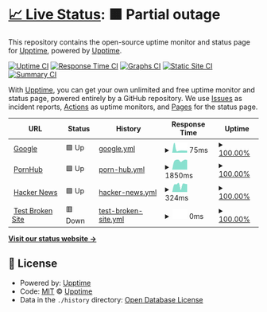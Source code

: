 # [📈 Live Status](https://upptime.github.io/upptime): <!--live status--> **🟧 Partial outage**

This repository contains the open-source uptime monitor and status page for [Upptime](https://upptime.js.org), powered by [Upptime](https://github.com/upptime/upptime).

[![Uptime CI](https://github.com/budsy-io/budsy-status/workflows/Uptime%20CI/badge.svg)](https://github.com/budsy-io/budsy-status/actions?query=workflow%3A%22Uptime+CI%22)
[![Response Time CI](https://github.com/budsy-io/budsy-status/workflows/Response%20Time%20CI/badge.svg)](https://github.com/budsy-io/budsy-status/actions?query=workflow%3A%22Response+Time+CI%22)
[![Graphs CI](https://github.com/budsy-io/budsy-status/workflows/Graphs%20CI/badge.svg)](https://github.com/budsy-io/budsy-status/actions?query=workflow%3A%22Graphs+CI%22)
[![Static Site CI](https://github.com/budsy-io/budsy-status/workflows/Static%20Site%20CI/badge.svg)](https://github.com/budsy-io/budsy-status/actions?query=workflow%3A%22Static+Site+CI%22)
[![Summary CI](https://github.com/budsy-io/budsy-status/workflows/Summary%20CI/badge.svg)](https://github.com/budsy-io/budsy-status/actions?query=workflow%3A%22Summary+CI%22)

With [Upptime](https://upptime.js.org), you can get your own unlimited and free uptime monitor and status page, powered entirely by a GitHub repository. We use [Issues](https://github.com/upptime/upptime/issues) as incident reports, [Actions](https://github.com/budsy-io/budsy-status/actions) as uptime monitors, and [Pages](https://upptime.github.io/upptime) for the status page.

<!--start: status pages-->
<!-- This summary is generated by Upptime (https://github.com/upptime/upptime) -->
<!-- Do not edit this manually, your changes will be overwritten -->
<!-- prettier-ignore -->
| URL | Status | History | Response Time | Uptime |
| --- | ------ | ------- | ------------- | ------ |
| <img alt="" src="https://icons.duckduckgo.com/ip3/www.google.com.ico" height="13"> [Google](https://www.google.com) | 🟩 Up | [google.yml](https://github.com/budsy-io/budsy-status/commits/HEAD/history/google.yml) | <details><summary><img alt="Response time graph" src="./graphs/google/response-time-week.png" height="20"> 75ms</summary><br><a href="https://budsy-io.github.io/budsy-status/history/google"><img alt="Response time 105" src="https://img.shields.io/endpoint?url=https%3A%2F%2Fraw.githubusercontent.com%2Fbudsy-io%2Fbudsy-status%2FHEAD%2Fapi%2Fgoogle%2Fresponse-time.json"></a><br><a href="https://budsy-io.github.io/budsy-status/history/google"><img alt="24-hour response time 74" src="https://img.shields.io/endpoint?url=https%3A%2F%2Fraw.githubusercontent.com%2Fbudsy-io%2Fbudsy-status%2FHEAD%2Fapi%2Fgoogle%2Fresponse-time-day.json"></a><br><a href="https://budsy-io.github.io/budsy-status/history/google"><img alt="7-day response time 75" src="https://img.shields.io/endpoint?url=https%3A%2F%2Fraw.githubusercontent.com%2Fbudsy-io%2Fbudsy-status%2FHEAD%2Fapi%2Fgoogle%2Fresponse-time-week.json"></a><br><a href="https://budsy-io.github.io/budsy-status/history/google"><img alt="30-day response time 92" src="https://img.shields.io/endpoint?url=https%3A%2F%2Fraw.githubusercontent.com%2Fbudsy-io%2Fbudsy-status%2FHEAD%2Fapi%2Fgoogle%2Fresponse-time-month.json"></a><br><a href="https://budsy-io.github.io/budsy-status/history/google"><img alt="1-year response time 100" src="https://img.shields.io/endpoint?url=https%3A%2F%2Fraw.githubusercontent.com%2Fbudsy-io%2Fbudsy-status%2FHEAD%2Fapi%2Fgoogle%2Fresponse-time-year.json"></a></details> | <details><summary><a href="https://budsy-io.github.io/budsy-status/history/google">100.00%</a></summary><a href="https://budsy-io.github.io/budsy-status/history/google"><img alt="All-time uptime 100.00%" src="https://img.shields.io/endpoint?url=https%3A%2F%2Fraw.githubusercontent.com%2Fbudsy-io%2Fbudsy-status%2FHEAD%2Fapi%2Fgoogle%2Fuptime.json"></a><br><a href="https://budsy-io.github.io/budsy-status/history/google"><img alt="24-hour uptime 100.00%" src="https://img.shields.io/endpoint?url=https%3A%2F%2Fraw.githubusercontent.com%2Fbudsy-io%2Fbudsy-status%2FHEAD%2Fapi%2Fgoogle%2Fuptime-day.json"></a><br><a href="https://budsy-io.github.io/budsy-status/history/google"><img alt="7-day uptime 100.00%" src="https://img.shields.io/endpoint?url=https%3A%2F%2Fraw.githubusercontent.com%2Fbudsy-io%2Fbudsy-status%2FHEAD%2Fapi%2Fgoogle%2Fuptime-week.json"></a><br><a href="https://budsy-io.github.io/budsy-status/history/google"><img alt="30-day uptime 100.00%" src="https://img.shields.io/endpoint?url=https%3A%2F%2Fraw.githubusercontent.com%2Fbudsy-io%2Fbudsy-status%2FHEAD%2Fapi%2Fgoogle%2Fuptime-month.json"></a><br><a href="https://budsy-io.github.io/budsy-status/history/google"><img alt="1-year uptime 99.99%" src="https://img.shields.io/endpoint?url=https%3A%2F%2Fraw.githubusercontent.com%2Fbudsy-io%2Fbudsy-status%2FHEAD%2Fapi%2Fgoogle%2Fuptime-year.json"></a></details>
| <img alt="" src="https://icons.duckduckgo.com/ip3/www.pornhub.com.ico" height="13"> [PornHub](https://www.pornhub.com) | 🟩 Up | [porn-hub.yml](https://github.com/budsy-io/budsy-status/commits/HEAD/history/porn-hub.yml) | <details><summary><img alt="Response time graph" src="./graphs/porn-hub/response-time-week.png" height="20"> 1850ms</summary><br><a href="https://budsy-io.github.io/budsy-status/history/porn-hub"><img alt="Response time 2163" src="https://img.shields.io/endpoint?url=https%3A%2F%2Fraw.githubusercontent.com%2Fbudsy-io%2Fbudsy-status%2FHEAD%2Fapi%2Fporn-hub%2Fresponse-time.json"></a><br><a href="https://budsy-io.github.io/budsy-status/history/porn-hub"><img alt="24-hour response time 1822" src="https://img.shields.io/endpoint?url=https%3A%2F%2Fraw.githubusercontent.com%2Fbudsy-io%2Fbudsy-status%2FHEAD%2Fapi%2Fporn-hub%2Fresponse-time-day.json"></a><br><a href="https://budsy-io.github.io/budsy-status/history/porn-hub"><img alt="7-day response time 1850" src="https://img.shields.io/endpoint?url=https%3A%2F%2Fraw.githubusercontent.com%2Fbudsy-io%2Fbudsy-status%2FHEAD%2Fapi%2Fporn-hub%2Fresponse-time-week.json"></a><br><a href="https://budsy-io.github.io/budsy-status/history/porn-hub"><img alt="30-day response time 2837" src="https://img.shields.io/endpoint?url=https%3A%2F%2Fraw.githubusercontent.com%2Fbudsy-io%2Fbudsy-status%2FHEAD%2Fapi%2Fporn-hub%2Fresponse-time-month.json"></a><br><a href="https://budsy-io.github.io/budsy-status/history/porn-hub"><img alt="1-year response time 2155" src="https://img.shields.io/endpoint?url=https%3A%2F%2Fraw.githubusercontent.com%2Fbudsy-io%2Fbudsy-status%2FHEAD%2Fapi%2Fporn-hub%2Fresponse-time-year.json"></a></details> | <details><summary><a href="https://budsy-io.github.io/budsy-status/history/porn-hub">100.00%</a></summary><a href="https://budsy-io.github.io/budsy-status/history/porn-hub"><img alt="All-time uptime 99.95%" src="https://img.shields.io/endpoint?url=https%3A%2F%2Fraw.githubusercontent.com%2Fbudsy-io%2Fbudsy-status%2FHEAD%2Fapi%2Fporn-hub%2Fuptime.json"></a><br><a href="https://budsy-io.github.io/budsy-status/history/porn-hub"><img alt="24-hour uptime 100.00%" src="https://img.shields.io/endpoint?url=https%3A%2F%2Fraw.githubusercontent.com%2Fbudsy-io%2Fbudsy-status%2FHEAD%2Fapi%2Fporn-hub%2Fuptime-day.json"></a><br><a href="https://budsy-io.github.io/budsy-status/history/porn-hub"><img alt="7-day uptime 100.00%" src="https://img.shields.io/endpoint?url=https%3A%2F%2Fraw.githubusercontent.com%2Fbudsy-io%2Fbudsy-status%2FHEAD%2Fapi%2Fporn-hub%2Fuptime-week.json"></a><br><a href="https://budsy-io.github.io/budsy-status/history/porn-hub"><img alt="30-day uptime 99.74%" src="https://img.shields.io/endpoint?url=https%3A%2F%2Fraw.githubusercontent.com%2Fbudsy-io%2Fbudsy-status%2FHEAD%2Fapi%2Fporn-hub%2Fuptime-month.json"></a><br><a href="https://budsy-io.github.io/budsy-status/history/porn-hub"><img alt="1-year uptime 99.94%" src="https://img.shields.io/endpoint?url=https%3A%2F%2Fraw.githubusercontent.com%2Fbudsy-io%2Fbudsy-status%2FHEAD%2Fapi%2Fporn-hub%2Fuptime-year.json"></a></details>
| <img alt="" src="https://icons.duckduckgo.com/ip3/news.ycombinator.com.ico" height="13"> [Hacker News](https://news.ycombinator.com) | 🟩 Up | [hacker-news.yml](https://github.com/budsy-io/budsy-status/commits/HEAD/history/hacker-news.yml) | <details><summary><img alt="Response time graph" src="./graphs/hacker-news/response-time-week.png" height="20"> 324ms</summary><br><a href="https://budsy-io.github.io/budsy-status/history/hacker-news"><img alt="Response time 335" src="https://img.shields.io/endpoint?url=https%3A%2F%2Fraw.githubusercontent.com%2Fbudsy-io%2Fbudsy-status%2FHEAD%2Fapi%2Fhacker-news%2Fresponse-time.json"></a><br><a href="https://budsy-io.github.io/budsy-status/history/hacker-news"><img alt="24-hour response time 350" src="https://img.shields.io/endpoint?url=https%3A%2F%2Fraw.githubusercontent.com%2Fbudsy-io%2Fbudsy-status%2FHEAD%2Fapi%2Fhacker-news%2Fresponse-time-day.json"></a><br><a href="https://budsy-io.github.io/budsy-status/history/hacker-news"><img alt="7-day response time 324" src="https://img.shields.io/endpoint?url=https%3A%2F%2Fraw.githubusercontent.com%2Fbudsy-io%2Fbudsy-status%2FHEAD%2Fapi%2Fhacker-news%2Fresponse-time-week.json"></a><br><a href="https://budsy-io.github.io/budsy-status/history/hacker-news"><img alt="30-day response time 270" src="https://img.shields.io/endpoint?url=https%3A%2F%2Fraw.githubusercontent.com%2Fbudsy-io%2Fbudsy-status%2FHEAD%2Fapi%2Fhacker-news%2Fresponse-time-month.json"></a><br><a href="https://budsy-io.github.io/budsy-status/history/hacker-news"><img alt="1-year response time 353" src="https://img.shields.io/endpoint?url=https%3A%2F%2Fraw.githubusercontent.com%2Fbudsy-io%2Fbudsy-status%2FHEAD%2Fapi%2Fhacker-news%2Fresponse-time-year.json"></a></details> | <details><summary><a href="https://budsy-io.github.io/budsy-status/history/hacker-news">100.00%</a></summary><a href="https://budsy-io.github.io/budsy-status/history/hacker-news"><img alt="All-time uptime 99.94%" src="https://img.shields.io/endpoint?url=https%3A%2F%2Fraw.githubusercontent.com%2Fbudsy-io%2Fbudsy-status%2FHEAD%2Fapi%2Fhacker-news%2Fuptime.json"></a><br><a href="https://budsy-io.github.io/budsy-status/history/hacker-news"><img alt="24-hour uptime 100.00%" src="https://img.shields.io/endpoint?url=https%3A%2F%2Fraw.githubusercontent.com%2Fbudsy-io%2Fbudsy-status%2FHEAD%2Fapi%2Fhacker-news%2Fuptime-day.json"></a><br><a href="https://budsy-io.github.io/budsy-status/history/hacker-news"><img alt="7-day uptime 100.00%" src="https://img.shields.io/endpoint?url=https%3A%2F%2Fraw.githubusercontent.com%2Fbudsy-io%2Fbudsy-status%2FHEAD%2Fapi%2Fhacker-news%2Fuptime-week.json"></a><br><a href="https://budsy-io.github.io/budsy-status/history/hacker-news"><img alt="30-day uptime 100.00%" src="https://img.shields.io/endpoint?url=https%3A%2F%2Fraw.githubusercontent.com%2Fbudsy-io%2Fbudsy-status%2FHEAD%2Fapi%2Fhacker-news%2Fuptime-month.json"></a><br><a href="https://budsy-io.github.io/budsy-status/history/hacker-news"><img alt="1-year uptime 99.90%" src="https://img.shields.io/endpoint?url=https%3A%2F%2Fraw.githubusercontent.com%2Fbudsy-io%2Fbudsy-status%2FHEAD%2Fapi%2Fhacker-news%2Fuptime-year.json"></a></details>
| <img alt="" src="https://icons.duckduckgo.com/ip3/thissitedoesnotexist.koj.co.ico" height="13"> [Test Broken Site](https://thissitedoesnotexist.koj.co) | 🟥 Down | [test-broken-site.yml](https://github.com/budsy-io/budsy-status/commits/HEAD/history/test-broken-site.yml) | <details><summary><img alt="Response time graph" src="./graphs/test-broken-site/response-time-week.png" height="20"> 0ms</summary><br><a href="https://budsy-io.github.io/budsy-status/history/test-broken-site"><img alt="Response time 0" src="https://img.shields.io/endpoint?url=https%3A%2F%2Fraw.githubusercontent.com%2Fbudsy-io%2Fbudsy-status%2FHEAD%2Fapi%2Ftest-broken-site%2Fresponse-time.json"></a><br><a href="https://budsy-io.github.io/budsy-status/history/test-broken-site"><img alt="24-hour response time 0" src="https://img.shields.io/endpoint?url=https%3A%2F%2Fraw.githubusercontent.com%2Fbudsy-io%2Fbudsy-status%2FHEAD%2Fapi%2Ftest-broken-site%2Fresponse-time-day.json"></a><br><a href="https://budsy-io.github.io/budsy-status/history/test-broken-site"><img alt="7-day response time 0" src="https://img.shields.io/endpoint?url=https%3A%2F%2Fraw.githubusercontent.com%2Fbudsy-io%2Fbudsy-status%2FHEAD%2Fapi%2Ftest-broken-site%2Fresponse-time-week.json"></a><br><a href="https://budsy-io.github.io/budsy-status/history/test-broken-site"><img alt="30-day response time 0" src="https://img.shields.io/endpoint?url=https%3A%2F%2Fraw.githubusercontent.com%2Fbudsy-io%2Fbudsy-status%2FHEAD%2Fapi%2Ftest-broken-site%2Fresponse-time-month.json"></a><br><a href="https://budsy-io.github.io/budsy-status/history/test-broken-site"><img alt="1-year response time 0" src="https://img.shields.io/endpoint?url=https%3A%2F%2Fraw.githubusercontent.com%2Fbudsy-io%2Fbudsy-status%2FHEAD%2Fapi%2Ftest-broken-site%2Fresponse-time-year.json"></a></details> | <details><summary><a href="https://budsy-io.github.io/budsy-status/history/test-broken-site">100.00%</a></summary><a href="https://budsy-io.github.io/budsy-status/history/test-broken-site"><img alt="All-time uptime 100.00%" src="https://img.shields.io/endpoint?url=https%3A%2F%2Fraw.githubusercontent.com%2Fbudsy-io%2Fbudsy-status%2FHEAD%2Fapi%2Ftest-broken-site%2Fuptime.json"></a><br><a href="https://budsy-io.github.io/budsy-status/history/test-broken-site"><img alt="24-hour uptime 100.00%" src="https://img.shields.io/endpoint?url=https%3A%2F%2Fraw.githubusercontent.com%2Fbudsy-io%2Fbudsy-status%2FHEAD%2Fapi%2Ftest-broken-site%2Fuptime-day.json"></a><br><a href="https://budsy-io.github.io/budsy-status/history/test-broken-site"><img alt="7-day uptime 100.00%" src="https://img.shields.io/endpoint?url=https%3A%2F%2Fraw.githubusercontent.com%2Fbudsy-io%2Fbudsy-status%2FHEAD%2Fapi%2Ftest-broken-site%2Fuptime-week.json"></a><br><a href="https://budsy-io.github.io/budsy-status/history/test-broken-site"><img alt="30-day uptime 100.00%" src="https://img.shields.io/endpoint?url=https%3A%2F%2Fraw.githubusercontent.com%2Fbudsy-io%2Fbudsy-status%2FHEAD%2Fapi%2Ftest-broken-site%2Fuptime-month.json"></a><br><a href="https://budsy-io.github.io/budsy-status/history/test-broken-site"><img alt="1-year uptime 100.00%" src="https://img.shields.io/endpoint?url=https%3A%2F%2Fraw.githubusercontent.com%2Fbudsy-io%2Fbudsy-status%2FHEAD%2Fapi%2Ftest-broken-site%2Fuptime-year.json"></a></details>

<!--end: status pages-->

[**Visit our status website →**](https://upptime.github.io/upptime)

## 📄 License

- Powered by: [Upptime](https://github.com/upptime/upptime)
- Code: [MIT](./LICENSE) © [Upptime](https://upptime.js.org)
- Data in the `./history` directory: [Open Database License](https://opendatacommons.org/licenses/odbl/1-0/)
